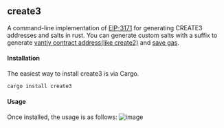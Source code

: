 ## create3

A command-line implementation of [EIP-3171](https://github.com/ethereum/EIPs/pull/3171) for generating CREATE3 addresses and salts in rust.
You can generate custom salts with a suffix to generate [vantiy contract address(like create2)](https://forum.openzeppelin.com/t/vanity-contract-address-using-create2/5794) and [save gas](https://ethereum.stackexchange.com/a/148099/66849).

#### Installation

The easiest way to install create3 is via Cargo.

```bash
cargo install create3
```

#### Usage

Once installed, the usage is as follows:
![image](https://user-images.githubusercontent.com/42104907/229313127-a92734ca-19a9-4254-9787-f253ac72690b.png)

